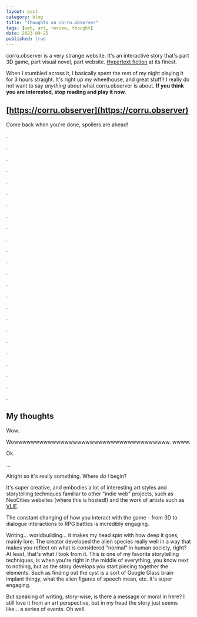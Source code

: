 ```yaml
---
layout: post
category: blog
title: "Thoughts on corru.observer"
tags: [web, art, review, thought]
date: 2023-09-25
published: true
---
```

corru.observer is a very strange website. It's an interactive story that's part 3D game, part visual novel, part website. [Hypertext fiction](https://en.wikipedia.org/wiki/Hypertext_fiction) at its finest.

<!-- TODO IMAGE: screenshot of the website embed? -->

When I stumbled across it, I basically spent the rest of my night playing it for 3 hours straight. It's right up my wheelhouse, and great stuff!! I really do not want to say *anything* about what corru.observer is about. **If you think you are interested, stop reading and play it now.**

## [https://corru.observer](https://corru.observer)

Come back when you're done, spoilers are ahead!

.

.

.

.

.

.

.

.

.

.

.

.

.

.

.

.

.

.

.

.

.

.

.

.

## My thoughts

Wow.

Wowwwwwwwwwwwwwwwwwwwwwwwwwwwwwwwwwwwww. wwww.

Ok.

...

Alright so it's really something. Where do I begin?

It's super creative, and embodies a lot of interesting art styles and storytelling techniques familiar to other "indie web" projects, such as NeoCities websites (where this is hosted!) and the work of artists such as [VLIF]().

The constant changing of how you interact with the game - from 3D to dialogue interactions to RPG battles is incredibly engaging.

Writing... worldbuilding... it makes my head spin with how deep it goes, mainly lore. The creator developed the alien species really well in a way that makes you reflect on what is considered "normal" in human society, right? At least, that's what I took from it. This is one of my favorite storytelling techniques, is when you're right in the middle of everything, you know next to nothing, but as the story develops you start piecing together the elements. Such as finding out the cyst is a sort of Google Glass brain implant thingy, what the alien figures of speech mean, etc. It's super engaging.

But speaking of writing, story-wise, is there a message or moral in here? I still love it from an art perspective, but in my head the story just seems like... a series of events. Oh well.
